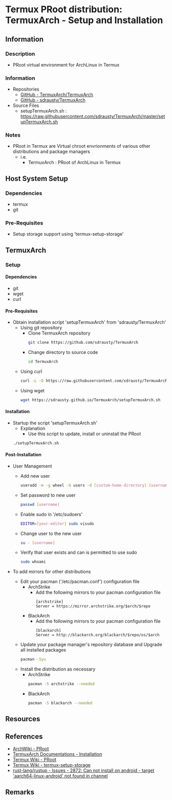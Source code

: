 # Termux PRoot distribution: TermuxArch - Setup and Installation

## Information

### Description
+ PRoot virtual environment for ArchLinux in Termux

### Information
- Repositories
    + [GitHub - TermuxArch/TermuxArch](https://github.com/TermuxArch/TermuxArch)
    + [GitHub - sdrausty/TermuxArch](https://github.com/sdrausty/TermuxArch)
- Source Files
    + setupTermuxArch.sh : https://raw.githubusercontent.com/sdrausty/TermuxArch/master/setupTermuxArch.sh

### Notes
- PRoot in Termux are Virtual chroot envrionments of various other distributions and package managers
    - i.e.
        + TermuxArch : PRoot of ArchLinux in Termux

## Host System Setup
### Dependencies
+ termux
+ git

### Pre-Requisites
+ Setup storage support using 'termux-setup-storage'

## TermuxArch

### Setup
#### Dependencies
+ git
+ wget
+ curl

#### Pre-Requisites
- Obtain installation script 'setupTermuxArch' from 'sdrausty/TermuxArch'
    - Using git repository
        - Clone TermuxArch repository
            ```bash
            git clone https://github.com/sdrausty/TermuxArch
            ```
        - Change directory to source code
            ```bash
            cd TermuxArch
            ```
    - Using curl
        ```bash
        curl -L -O https://raw.githubusercontent.com/sdrausty/TermuxArch/master/setupTermuxArch.sh
        ```
    - Using wget
        ```bash
        wget https://sdrausty.github.io/TermuxArch/setupTermuxArch.sh
        ```

#### Installation
- Startup the script 'setupTermuxArch.sh'
    - Explanation
        + Use this script to update, install or uninstall the PRoot
    ```bash
    ./setupTermuxArch.sh
    ```

#### Post-Installation
- User Management
    - Add new user
        ```bash
        useradd -m -g wheel -G users -d [custom-home-directory] [username]
        ```
    - Set password to new user
        ```bash
        passwd [username]
        ```
    - Enable sudo in '/etc/sudoers'
        ```bash
        EDITOR=[your-editor] sudo visudo
        ```
    - Change user to the new user
        ```bash
        su - [username]
        ```
    - Verify that user exists and can is permitted to use sudo
        ```bash
        sudo whoami
        ```

- To add mirrors for other distributions
    - Edit your pacman ('/etc/pacman.conf') configuration file
        - ArchStrike
            - Add the following mirrors to your pacman configuration file
                ```
                [archstrike]
                Server = https://mirror.archstrike.org/$arch/$repo
                ```
        - BlackArch
            - Add the following mirrors to your pacman configuration file
                ```
                [blackarch]
                Server = http://blackarch.org/blackarch/$repo/os/$arch
                ```
    - Update your package manager's repository database and Upgrade all installed packages
        ```bash
        pacman -Syu
        ```
    - Install the distribution as necessary
        - ArchStrike
            ```bash
            pacman -S archstrike --needed
            ```
        - BlackArch
            ```bash
            pacman -S blackarch --needed
            ```


## Resources

## References
+ [ArchWiki - PRoot](https://wiki.archlinux.org/title/PRoot)
+ [TermuxArch Documentations - Installation](https://termuxarch.github.io/docsTermuxArch/install)
+ [Termux Wiki - PRoot](https://wiki.termux.com/wiki/PRoot)
+ [Termux Wiki - termux-setup-storage](https://wiki.termux.com/wiki/Termux-setup-storage)
+ [rust-lang/rustup - Issues - 2872: Can not install on android - target 'aarch64-linux-android' not found in channel](https://github.com/rust-lang/rustup/issues/2872)

## Remarks

